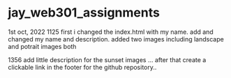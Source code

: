 # jay_web301_assignments

1st oct, 2022
1125
first i changed the index.html with my name.
add and changed my name and description.
added two images including landscape and potrait images both 

1356
add little description for the sunset images ...
after that create a clickable link in the footer for the github repository..